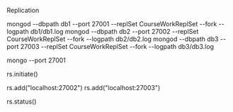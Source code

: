 Replication

mongod --dbpath db1 --port 27001 --replSet CourseWorkReplSet --fork --logpath db1/db1.log mongod --dbpath db2 --port 27002 --replSet CourseWorkReplSet --fork --logpath db2/db2.log mongod --dbpath db3 --port 27003 --replSet CourseWorkReplSet --fork --logpath db3/db3.log

mongo --port 27001

rs.initiate()

rs.add("localhost:27002") rs.add("localhost:27003")

rs.status()
